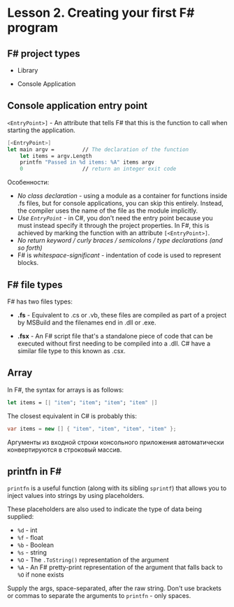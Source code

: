 # Lesson 2. Creating your first F# program

## F# project types

* Library

* Console Application

## Console application entry point

`<EntryPoint>]` - An attribute that tells F# that this is the function to call
when starting the application.

```fsharp
[<EntryPoint>]
let main argv =         // The declaration of the function
    let items = argv.Length
    printfn "Passed in %d items: %A" items argv
    0                   // return an integer exit code
```

Особенности:

* *No class declaration* - using a module as a container for functions inside .fs files, but for
console applications, you can skip this entirely. Instead, the compiler uses the name of the file
as the module implicitly.
* *Use `EntryPoint`* - in C#, you don't need the entry point because you must instead specify it
through the project properties. In F#, this is achieved by marking the function with an attribute
`[<EntryPoint>]`.
* *No return keyword / curly braces / semicolons / type declarations (and so forth)*
* F# is *whitespace-significant* - indentation of code is used to represent blocks.

## F# file types

F# has two files types:

* **.fs** - Equivalent to .cs or .vb, these files are compiled as part of a project by
MSBuild and the filenames end in .dll or .exe.

* **.fsx** - An F# script file that's a standalone piece of code that can be executed without
first needing to be compiled into a .dll.
C# have a similar file type to this known as .csx.

## Array

In F#, the syntax for arrays is as follows:

```fsharp
let items = [| "item"; "item"; "item"; "item" |]
```

The closest equivalent in C# is probably this:

```csharp
var items = new [] { "item", "item", "item", "item" };
```

Аргументы из входной строки консольного приложения автоматически конвертируются в
строковый массив.

## printfn in F#

`printfn` is a useful function (along with its sibling `sprintf`) that allows
you to inject values into strings by using placeholders.

These placeholders are also used to indicate the type of data being supplied:

* `%d` - int
* `%f` - float
* `%b` - Boolean
* `%s` - string
* `%O` - The `.ToString()` representation of the argument
* `%A` - An F# pretty-print representation of the argument that
falls back to `%O` if none exists

Supply the args, space-separated, after the raw string. Don't use brackets or commas
to separate the arguments to `printfn` - only spaces.

